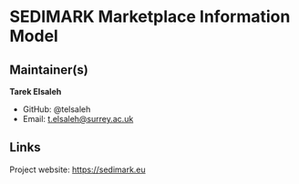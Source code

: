 # SEDIMARK Marketplace Information Model

## Maintainer(s)

**Tarek Elsaleh**
* GitHub: @telsaleh
* Email: t.elsaleh@surrey.ac.uk

## Links  

Project website: https://sedimark.eu
